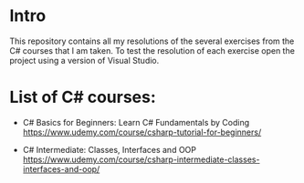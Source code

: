 # Intro
This repository contains all my resolutions of the several exercises from the C# courses that I am taken. 
To test the resolution of each exercise open the project using a version of Visual Studio.

# List of C# courses:

* C# Basics for Beginners: Learn C# Fundamentals by Coding  
https://www.udemy.com/course/csharp-tutorial-for-beginners/

* C# Intermediate: Classes, Interfaces and OOP  
https://www.udemy.com/course/csharp-intermediate-classes-interfaces-and-oop/
